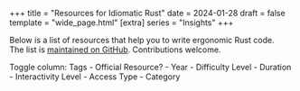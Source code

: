 +++
title = "Resources for Idiomatic Rust"
date = 2024-01-28
draft = false
template = "wide_page.html"
[extra]
series = "Insights"
+++

<script src="https://ajax.googleapis.com/ajax/libs/jquery/3.7.1/jquery.min.js"></script>
<script src="//cdn.datatables.net/1.13.7/js/jquery.dataTables.min.js"></script>
<script>
    var data = [
  {
    "title": "Rust Anthology",
    "url": "https://github.com/brson/rust-anthology",
    "description": "The best short-form writing about Rust, collected.",
    "tags": [
      "anthology",
      "writing",
      "collection"
    ],
    "official": false,
    "year": 2018,
    "difficultyLevel": "all",
    "duration": null,
    "interactivityLevel": "low",
    "free": true,
    "category": "project"
  },
  {
    "title": "blessed.rs",
    "url": "https://blessed.rs",
    "description": "An unofficial guide to the Rust ecosystem. Suggestions for popular, well-maintained crates.",
    "tags": [
      "guide",
      "ecosystem",
      "crates"
    ],
    "official": false,
    "year": 2019,
    "difficultyLevel": "all",
    "duration": null,
    "interactivityLevel": "medium",
    "free": true,
    "category": "project"
  },
  {
    "title": "cheats.rs - Idiomatic Rust tips",
    "url": "https://cheats.rs",
    "description": "A list of quick tips to make your code more idiomatic.",
    "tags": [
      "tips",
      "idiomatic",
      "quick"
    ],
    "official": false,
    "year": 2020,
    "difficultyLevel": "all",
    "duration": null,
    "interactivityLevel": "low",
    "free": true,
    "category": "project"
  },
  {
    "title": "clippy",
    "url": "https://github.com/rust-lang/rust-clippy",
    "description": "A bunch of lints to catch common mistakes and improve your Rust code.",
    "tags": [
      "lints",
      "code-quality",
      "tool"
    ],
    "official": true,
    "year": 2015,
    "difficultyLevel": "all",
    "duration": null,
    "interactivityLevel": "low",
    "free": true,
    "category": "project"
  },
  {
    "title": "Patterns",
    "url": "https://rust-unofficial.github.io/patterns/",
    "description": "A catalogue of design patterns in Rust.",
    "tags": [
      "design-patterns",
      "catalogue",
      "best-practices"
    ],
    "official": false,
    "year": 2016,
    "difficultyLevel": "intermediate",
    "duration": null,
    "interactivityLevel": "low",
    "free": true,
    "category": "project"
  },
  {
    "title": "Elements of Rust",
    "url": "https://github.com/ferrous-systems/elements-of-rust",
    "description": "A collection of software engineering techniques for effectively expressing intent with Rust.",
    "tags": [
      "software-engineering",
      "techniques",
      "best-practices"
    ],
    "official": false,
    "year": 2019,
    "difficultyLevel": "advanced",
    "duration": null,
    "interactivityLevel": "medium",
    "free": true,
    "category": "project"
  },
  {
    "title": "Possible Rust",
    "url": "https://www.possiblerust.com/",
    "description": "A blog for intermediate Rust programmers exploring real-world code and design patterns.",
    "tags": [
      "blog",
      "intermediate",
      "design-patterns"
    ],
    "official": false,
    "year": 2020,
    "difficultyLevel": "intermediate",
    "duration": null,
    "interactivityLevel": "medium",
    "free": true,
    "category": "project"
  },
  {
    "title": "Rust API Guidelines",
    "url": "https://rust-lang.github.io/api-guidelines/",
    "description": "An extensive list of recommendations for idiomatic Rust APIs.",
    "tags": [
      "api",
      "guidelines",
      "best-practices"
    ],
    "official": true,
    "year": 2017,
    "difficultyLevel": "intermediate",
    "duration": null,
    "interactivityLevel": "low",
    "free": true,
    "category": "project"
  },
  {
    "title": "Rust by Example",
    "url": "https://doc.rust-lang.org/rust-by-example/",
    "description": "A community driven collection of example code which follow Rust best practices.",
    "tags": [
      "examples",
      "community",
      "best-practices"
    ],
    "official": false,
    "year": 2015,
    "difficultyLevel": "all",
    "duration": null,
    "interactivityLevel": "high",
    "free": true,
    "category": "project"
  },
  {
    "title": "Comprehensive Rust",
    "url": "https://github.com/google/comprehensive-rust",
    "description": "A four day Rust course developed by the Android team, covering all aspects of Rust.",
    "tags": [
      "course",
      "learning",
      "comprehensive"
    ],
    "official": true,
    "year": 2021,
    "difficultyLevel": "all",
    "duration": "4 days",
    "interactivityLevel": "high",
    "free": true,
    "category": "workshop"
  },
  {
    "title": "Build your own JIRA with Rust",
    "url": "https://github.com/LukeMathWalker/build-your-own-jira-with-rust/",
    "description": "A test-driven workshop to learn Rust by building your own JIRA clone!",
    "tags": [
      "test-driven",
      "project"
    ],
    "official": true,
    "year": 2020,
    "difficultyLevel": "intermediate",
    "duration": "variable",
    "interactivityLevel": "high",
    "free": true,
    "category": "workshop"
  },
  {
    "title": "Ferrous Systems Teaching Material",
    "url": "https://ferrous-systems.github.io/teaching-material/index.html",
    "description": "Free workshop material produced by Ferrous Systems for trainings.",
    "tags": [
      "material",
      "training"
    ],
    "official": true,
    "year": 2019,
    "difficultyLevel": "all",
    "duration": "3-4 days",
    "interactivityLevel": "medium",
    "free": true,
    "category": "workshop"
  },
  {
    "title": "PingCAP talent plan",
    "url": "https://github.com/pingcap/talent-plan",
    "description": "A series of training courses about writing distributed systems in Rust.",
    "tags": [
      "training",
      "distributed-systems",
      "course"
    ],
    "official": true,
    "year": 2018,
    "difficultyLevel": "advanced",
    "duration": "variable",
    "interactivityLevel": "high",
    "free": true,
    "category": "workshop"
  },
  {
    "title": "Procedural Macros Workshop",
    "url": "https://github.com/dtolnay/proc-macro-workshop",
    "description": "A selection of projects designed to learn to write Rust procedural macros.",
    "tags": [
      "macros",
      "coding"
    ],
    "official": true,
    "year": 2019,
    "difficultyLevel": "advanced",
    "duration": "variable",
    "interactivityLevel": "high",
    "free": true,
    "category": "workshop"
  },
  {
    "title": "rust-lang/rustlings",
    "url": "https://github.com/rust-lang/rustlings",
    "description": "Small exercises to get you used to reading and writing Rust code.",
    "tags": [
      "exercises",
      "learning",
      "beginner"
    ],
    "official": true,
    "year": 2018,
    "difficultyLevel": "beginner",
    "duration": "variable",
    "interactivityLevel": "high",
    "free": true,
    "category": "workshop"
  },
  {
    "title": "Rust Development at Sentry",
    "url": "https://develop.sentry.dev/rust/",
    "description": "A document containing useful resources for getting started with Rust and adhering to Sentry coding principles.",
    "tags": [
      "guide",
      "coding-principles",
      "development"
    ],
    "official": true,
    "year": 2020,
    "difficultyLevel": "intermediate",
    "duration": "variable",
    "interactivityLevel": "low",
    "free": true,
    "category": "workshop"
  },
  {
    "title": "Rust 101",
    "url": "https://101-rs.tweede.golf/",
    "description": "A Rust University course by tweede golf.",
    "tags": [
      "course",
      "university",
      "learning"
    ],
    "official": false,
    "year": 2019,
    "difficultyLevel": "beginner",
    "duration": "variable",
    "interactivityLevel": "medium",
    "free": true,
    "category": "workshop"
  },
  {
    "title": "Command Line Applications in Rust",
    "url": "https://rust-cli.github.io/book",
    "description": "A tutorial on how to write CLI apps in Rust, learning many aspects of the ecosystem.",
    "tags": [
      "tutorial",
      "cli",
      "ecosystem"
    ],
    "official": false,
    "year": 2024,
    "difficultyLevel": "all",
    "duration": "variable",
    "interactivityLevel": "medium",
    "free": true,
    "category": "book"
  },
  {
    "title": "Command-Line Rust",
    "url": "https://github.com/kyclark/command-line-rust",
    "description": "Learn the language by writing Rust versions of common Unix coreutils.",
    "tags": [
      "unix",
      "coreutils",
      "learning"
    ],
    "official": false,
    "year": 2022,
    "difficultyLevel": "intermediate",
    "duration": "variable",
    "interactivityLevel": "medium",
    "free": true,
    "category": "book"
  },
  {
    "title": "Discover the world of microcontrollers through Rust!",
    "url": "https://rust-embedded.github.io/discovery/",
    "description": "An introductory course on microcontroller-based embedded systems using Rust.",
    "tags": [
      "embedded-systems",
      "microcontroller",
      "course"
    ],
    "official": false,
    "year": 2023,
    "difficultyLevel": "beginner",
    "duration": "variable",
    "interactivityLevel": "high",
    "free": true,
    "category": "book"
  },
  {
    "title": "High Assurance Rust",
    "url": "https://highassurance.rs/",
    "description": "Developing secure and robust software, focusing on embedded-friendly data structures in Rust.",
    "tags": [
      "security",
      "robustness",
      "embedded"
    ],
    "official": false,
    "year": 2022,
    "difficultyLevel": "advanced",
    "duration": "variable",
    "interactivityLevel": "medium",
    "free": true,
    "category": "book"
  },
  {
    "title": "Rust Cookbook",
    "url": "https://github.com/rust-lang-nursery/rust-cookbook",
    "description": "Examples that demonstrate good practices to accomplish common programming tasks in Rust.",
    "tags": [
      "examples",
      "good-practices",
      "programming"
    ],
    "official": false,
    "year": 2021,
    "difficultyLevel": "intermediate",
    "duration": "variable",
    "interactivityLevel": "medium",
    "free": true,
    "category": "book"
  },
  {
    "title": "Rust for Rustaceans",
    "url": "https://nostarch.com/rust-rustaceans",
    "description": "Covers how to design reliable, idiomatic, and ergonomic Rust programs based on best principles.",
    "tags": [
      "design",
      "idiomatic",
      "ergonomic"
    ],
    "official": false,
    "year": 2021,
    "difficultyLevel": "advanced",
    "duration": "variable",
    "interactivityLevel": "low",
    "free": false,
    "category": "book"
  },
  {
    "title": "Programming Rust: Fast, Safe Systems Development",
    "url": "https://www.oreilly.com/library/view/programming-rust-2nd/9781492052586/",
    "description": "A comprehensive Rust Programming Guide that covers most of Rust's features in detail.",
    "tags": [
      "comprehensive",
      "features",
      "guide"
    ],
    "official": false,
    "year": 2021,
    "difficultyLevel": "all",
    "duration": "variable",
    "interactivityLevel": "low",
    "free": false,
    "category": "book"
  },
  {
    "title": "Rust Atomics and Locks",
    "url": "https://marabos.nl/atomics/",
    "description": "Helps Rust programmers of all levels gain a clear understanding of low-level concurrency.",
    "tags": [
      "concurrency",
      "low-level",
      "understanding"
    ],
    "official": false,
    "year": 2023,
    "difficultyLevel": "intermediate",
    "duration": "variable",
    "interactivityLevel": "medium",
    "free": true,
    "category": "book"
  },
  {
    "title": "Compile-Time Invariants in Rust",
    "url": "https://corrode.dev/blog/compile-time-invariants/",
    "description": "Shows how macros can be used to enforce invariants at compile-time.",
    "tags": [
      "macros",
      "invariants",
      "compile-time"
    ],
    "official": false,
    "year": 2023,
    "difficultyLevel": "advanced",
    "duration": "variable",
    "interactivityLevel": "low",
    "free": true,
    "category": "article"
  },
  {
    "title": "Aim For Immutability in Rust",
    "url": "https://corrode.dev/blog/immutability/",
    "description": "Explains why variables are immutable in Rust by default.",
    "tags": [
      "immutability",
      "variables",
      "rust-basics"
    ],
    "official": false,
    "year": 2023,
    "difficultyLevel": "beginner",
    "duration": "variable",
    "interactivityLevel": "low",
    "free": true,
    "category": "article"
  },
  {
    "title": "Naming Your Lifetimes",
    "url": "https://www.possiblerust.com/pattern/naming-your-lifetimes",
    "description": "Explains how using longer, declarative lifetime names can help to disambiguate which borrow is which.",
    "tags": [
      "lifetimes",
      "naming-conventions",
      "rust-patterns"
    ],
    "official": false,
    "year": 2021,
    "difficultyLevel": "intermediate",
    "duration": "variable",
    "interactivityLevel": "low",
    "free": true,
    "category": "article"
  },
  {
    "title": "Aiming for idiomatic Rust",
    "url": "https://web.archive.org/web/20221203043933/https://shane-o.dev/blog/aiming-for-idiomatic-rust",
    "description": "Discusses different ways to solve a popular coding puzzle, 'balanced brackets', in Rust.",
    "tags": [
      "coding-puzzle",
      "best-practices"
    ],
    "official": false,
    "year": 2021,
    "difficultyLevel": "intermediate",
    "duration": "variable",
    "interactivityLevel": "medium",
    "free": true,
    "category": "article"
  },
  {
    "title": "Wrapping errors in Rust",
    "url": "https://edgarluque.com/blog/wrapping-errors-in-rust",
    "description": "Wrapping 'reqwest::Error' and a custom error type as an enum to make library usage easier.",
    "tags": [
      "error-handling",
      "rust-tips",
      "programming"
    ],
    "official": false,
    "year": 2021,
    "difficultyLevel": "intermediate",
    "duration": "variable",
    "interactivityLevel": "medium",
    "free": true,
    "category": "article"
  },
  {
    "title": "Hexagonal architecture in Rust",
    "url": "https://alexis-lozano.com/hexagonal-architecture-in-rust-1/",
    "description": "Describes how to build a Rust service using domain driven design and a test-first approach.",
    "tags": [
      "architecture",
      "domain-driven-design",
      "rust-service"
    ],
    "official": false,
    "year": 2021,
    "difficultyLevel": "advanced",
    "duration": "variable",
    "interactivityLevel": "medium",
    "free": true,
    "category": "article"
  },
  {
    "title": "Context-preserving error handling",
    "url": "https://kazlauskas.me/entries/errors",
    "description": "Explains how to use crates like 'thiserror' in combination with 'map_err' to add context to errors.",
    "tags": [
      "error-handling",
      "crates",
      "rust-tips"
    ],
    "official": false,
    "year": 2020,
    "difficultyLevel": "intermediate",
    "duration": "variable",
    "interactivityLevel": "low",
    "free": true,
    "category": "article"
  },
  {
    "title": "Refactoring Rust Transpiled from C",
    "url": "https://immunant.com/blog/2020/09/transpiled_c_safety/",
    "description": "Describes how to lift a C-project that was automatically converted to unsafe Rust to safer, more idiomatic Rust.",
    "tags": [
      "refactoring",
      "transpiling",
      "c-to-rust"
    ],
    "official": false,
    "year": 2020,
    "difficultyLevel": "advanced",
    "duration": "variable",
    "interactivityLevel": "medium",
    "free": true,
    "category": "article"
  },
  {
    "title": "Learning Rust through open source and live code reviews",
    "url": "https://loige.co/learning-rust-through-open-source-and-live-code-reviews/",
    "description": "Covers patterns like 'FromStr' and exposing a CLI and a library in one crate.",
    "tags": [
      "open-source",
      "code-review",
      "rust-patterns"
    ],
    "official": false,
    "year": 2020,
    "difficultyLevel": "intermediate",
    "duration": "variable",
    "interactivityLevel": "medium",
    "free": true,
    "category": "article"
  },
  {
    "title": "Guide on how to write documentation for a Rust crate",
    "url": "https://blog.guillaume-gomez.fr/articles/2020-03-12+Guide+on+how+to+write+documentation+for+a+Rust+crate",
    "description": "Writing good documentation with rustdoc including many examples.",
    "tags": [
      "documentation",
      "rustdoc",
      "best-practices"
    ],
    "official": false,
    "year": 2020,
    "difficultyLevel": "all",
    "duration": "variable",
    "interactivityLevel": "medium",
    "free": true,
    "category": "article"
  },
  {
    "title": "Are out parameters idiomatic in Rust?",
    "url": "https://steveklabnik.com/writing/are-out-paramters-idiomatic-in-rust",
    "description": "Discusses the pros and cons of functions returning a value vs. modifying a parameter in-place.",
    "tags": [
      "functions",
      "parameters"
    ],
    "official": false,
    "year": 2020,
    "difficultyLevel": "intermediate",
    "duration": "variable",
    "interactivityLevel": "low",
    "free": true,
    "category": "article"
  },
  {
    "title": "Await a minute",
    "url": "https://docs.rs/dtolnay/0.0.3/dtolnay/macro._01__await_a_minute.html",
    "description": "Example code for moving from raw futures to async/await syntax to improve error handling.",
    "tags": [
      "async",
      "await",
      "error-handling"
    ],
    "official": false,
    "year": 2019,
    "difficultyLevel": "intermediate",
    "duration": "variable",
    "interactivityLevel": "medium",
    "free": true,
    "category": "article"
  },
  {
    "title": "Taking string arguments in Rust",
    "url": "http://xion.io/post/code/rust-string-args.html",
    "description": "Discussing how to avoid subtle issues with string handling and when to use 'str' vs 'String'.",
    "tags": [
      "strings",
      "arguments",
      "best-practices"
    ],
    "official": false,
    "year": 2019,
    "difficultyLevel": "beginner",
    "duration": "variable",
    "interactivityLevel": "low",
    "free": true,
    "category": "article"
  },
  {
    "title": "Rust Patterns: Enums Instead Of Booleans",
    "url": "http://blakesmith.me/2019/05/07/rust-patterns-enums-instead-of-booleans.html",
    "description": "Discusses how using enums instead of booleans can express intent more clearly in Rust.",
    "tags": [
      "enums",
      "booleans",
      "patterns"
    ],
    "official": false,
    "year": 2019,
    "difficultyLevel": "intermediate",
    "duration": "variable",
    "interactivityLevel": "medium",
    "free": true,
    "category": "article"
  },
  {
    "title": "Programming an ARM microcontroller in Rust at four different levels of abstraction",
    "url": "https://pramode.in/2018/02/20/programming-a-microcontroller-in-rust-at-four-levels-of-abstraction/",
    "description": "Demonstrates how Rust helps to move from low-level embedded code to high-level abstractions.",
    "tags": [
      "microcontroller",
      "arm",
      "abstraction"
    ],
    "official": false,
    "year": 2018,
    "difficultyLevel": "advanced",
    "duration": "variable",
    "interactivityLevel": "high",
    "free": true,
    "category": "article"
  },
  {
    "title": "Iteration patterns for Result & Option",
    "url": "http://xion.io/post/code/rust-iter-patterns.html",
    "description": "Explores how to filter and partition iterators of Result and Option types idiomatically.",
    "tags": [
      "iterators",
      "result",
      "option"
    ],
    "official": false,
    "year": 2017,
    "difficultyLevel": "intermediate",
    "duration": "variable",
    "interactivityLevel": "medium",
    "free": true,
    "category": "article"
  },
  {
    "title": "Lessons learned redesigning and refactoring a Rust Library",
    "url": "https://web.archive.org/web/20220126172949/https://blog.mgattozzi.dev/refactor-rust/",
    "description": "'RefCell', the builder pattern and more.",
    "tags": [
      "refactoring",
      "design-patterns",
      "library"
    ],
    "official": false,
    "year": 2017,
    "difficultyLevel": "advanced",
    "duration": "variable",
    "interactivityLevel": "medium",
    "free": true,
    "category": "article"
  },
  {
    "title": "Math with distances in Rust: safety and correctness across units",
    "url": "https://ferrisellis.com/content/rust-implementing-units-for-types/",
    "description": "How to create a system to cleanly and safely do arithmetic with lengths.",
    "tags": [
      "math",
      "safety",
      "type-system"
    ],
    "official": false,
    "year": 2017,
    "difficultyLevel": "intermediate",
    "duration": "variable",
    "interactivityLevel": "medium",
    "free": true,
    "category": "article"
  },
  {
    "title": "The balance between cost, useability and soundness in C bindings, and Rust-SDL2's release",
    "url": "https://web.archive.org/web/20190509123207/https://cobrand.github.io/rust/sdl2/2017/05/07/the-balance-between-soundness-cost-useability.html",
    "description": "Writing safe, sound, idiomatic libraries despite the limitations of the borrow checker.",
    "tags": [
      "c-bindings",
      "sdl2",
      "borrow-checker"
    ],
    "official": false,
    "year": 2017,
    "difficultyLevel": "advanced",
    "duration": "variable",
    "interactivityLevel": "medium",
    "free": true,
    "category": "article"
  },
  {
    "title": "Russian Dolls and clean Rust code",
    "url": "https://web.archive.org/web/20220126183049/https://blog.mgattozzi.dev/russian-dolls/",
    "description": "How to use the full power of 'Option' and 'Result' (especially 'and_then()' and 'unwrap_or()').",
    "tags": [
      "option",
      "result",
      "code-quality"
    ],
    "official": false,
    "year": 2016,
    "difficultyLevel": "intermediate",
    "duration": "variable",
    "interactivityLevel": "medium",
    "free": true,
    "category": "article"
  },
  {
    "title": "Elegant Library APIs in Rust",
    "url": "https://deterministic.space/elegant-apis-in-rust.html",
    "description": "Many helpful tips and tricks for writing libraries in Rust.",
    "tags": [
      "libraries",
      "api-design",
      "best-practices"
    ],
    "official": false,
    "year": 2016,
    "difficultyLevel": "intermediate",
    "duration": "variable",
    "interactivityLevel": "medium",
    "free": true,
    "category": "article"
  },
  {
    "title": "Teaching libraries through good documentation",
    "url": "https://deterministic.space/teaching-libraries.html",
    "description": "How to use the full power of Rust's documentation support (e.g. doc tests).",
    "tags": [
      "documentation",
      "libraries"
    ],
    "official": false,
    "year": 2016,
    "difficultyLevel": "intermediate",
    "duration": "variable",
    "interactivityLevel": "medium",
    "free": true,
    "category": "article"
  },
  {
    "title": "Pretty State Machine Patterns in Rust",
    "url": "https://hoverbear.org/2016/10/12/rust-state-machine-pattern/",
    "description": "How to represent a State Machine in an expressive and understandable way in Rust.",
    "tags": [
      "state-machine",
      "patterns"
    ],
    "official": false,
    "year": 2016,
    "difficultyLevel": "intermediate",
    "duration": "variable",
    "interactivityLevel": "medium",
    "free": true,
    "category": "article"
  },
  {
    "title": "Ripgrep Code Review",
    "url": "https://blog.mbrt.dev/posts/ripgrep/",
    "description": "An analysis of the popular 'ripgrep' tool's source code.",
    "tags": [
      "code-review",
      "ripgrep",
      "analysis"
    ],
    "official": false,
    "year": 2016,
    "difficultyLevel": "advanced",
    "duration": "variable",
    "interactivityLevel": "medium",
    "free": true,
    "category": "article"
  },
  {
    "title": "Rustic Bits",
    "url": "https://llogiq.github.io/2016/02/11/rustic.html",
    "description": "Small things that make for rustic code.",
    "tags": [
      "best-practices",
      "code-quality"
    ],
    "official": false,
    "year": 2016,
    "difficultyLevel": "beginner",
    "duration": "variable",
    "interactivityLevel": "low",
    "free": true,
    "category": "article"
  },
  {
    "title": "Convenient and idiomatic conversions in Rust",
    "url": "https://ricardomartins.cc/2016/08/03/convenient_and_idiomatic_conversions_in_rust",
    "description": "Explains 'From<T>', 'Into<T>', 'TryFrom<T>', 'TryInto<T>', 'AsRef<T>' and 'AsMut<T>' with practical examples.",
    "tags": [
      "conversions",
      "examples"
    ],
    "official": false,
    "year": 2016,
    "difficultyLevel": "intermediate",
    "duration": "variable",
    "interactivityLevel": "medium",
    "free": true,
    "category": "article"
  },
  {
    "title": "Idiomatic tree and graph like structures in Rust",
    "url": "https://rust-leipzig.github.io/architecture/2016/12/20/idiomatic-trees-in-rust/",
    "description": "Introduction to safe, dynamic, arena based tree structures without using lifetimes.",
    "tags": [
      "tree-structures",
      "graphs"
    ],
    "official": false,
    "year": 2016,
    "difficultyLevel": "advanced",
    "duration": "variable",
    "interactivityLevel": "medium",
    "free": true,
    "category": "article"
  },
  {
    "title": "Rust traits for developer friendly libraries",
    "url": "https://benashford.github.io/blog/2015/05/24/rust-traits-for-developer-friendly-libraries/",
    "description": "Thoughts about implementing good Rust libraries.",
    "tags": [
      "rust-traits",
      "libraries",
      "development"
    ],
    "official": false,
    "year": 2015,
    "difficultyLevel": "intermediate",
    "duration": "variable",
    "interactivityLevel": "low",
    "free": true,
    "category": "article"
  },
  {
    "title": "Error Handling in Rust",
    "url": "https://blog.burntsushi.net/rust-error-handling/",
    "description": "Understanding and handling errors in Rust in an idiomatic way.",
    "tags": [
      "error-handling"
    ],
    "official": false,
    "year": 2015,
    "difficultyLevel": "intermediate",
    "duration": "variable",
    "interactivityLevel": "medium",
    "free": true,
    "category": "article"
  },
  {
    "title": "Creating a Rust function that accepts String or &str",
    "url": "https://hermanradtke.com/2015/05/06/creating-a-rust-function-that-accepts-string-or-str.html",
    "description": "How to make calling your code both ergonomic and fast (zero-allocation).",
    "tags": [
      "functions",
      "string-handling"
    ],
    "official": false,
    "year": 2015,
    "difficultyLevel": "intermediate",
    "duration": "variable",
    "interactivityLevel": "medium",
    "free": true,
    "category": "article"
  },
  {
    "title": "Creating a Rust function that returns a &str or String",
    "url": "https://hermanradtke.com/2015/05/29/creating-a-rust-function-that-returns-string-or-str.html",
    "description": "How 'Into' and 'Cow' (Clone-on-write) work together to avoid allocations for string types.",
    "tags": [
      "functions",
      "string-handling"
    ],
    "official": false,
    "year": 2015,
    "difficultyLevel": "intermediate",
    "duration": "variable",
    "interactivityLevel": "medium",
    "free": true,
    "category": "article"
  },
  {
    "title": "Effectively Using Iterators In Rust",
    "url": "https://hermanradtke.com/2015/06/22/effectively-using-iterators-in-rust.html",
    "description": "Explanation of the 'Iter' and 'IntoIter' traits and how loops actually work in Rust.",
    "tags": [
      "iterators",
      "traits"
    ],
    "official": false,
    "year": 2015,
    "difficultyLevel": "intermediate",
    "duration": "variable",
    "interactivityLevel": "medium",
    "free": true,
    "category": "article"
  },
  {
    "title": "Strategies for solving 'cannot move out of' borrowing errors in Rust",
    "url": "https://hermanradtke.com/2015/06/09/strategies-for-solving-cannot-move-out-of-borrowing-errors-in-rust.html",
    "description": "Practical tips to help understand the borrow-checker and move semantics.",
    "tags": [
      "borrow-checker",
      "move-semantics"
    ],
    "official": false,
    "year": 2015,
    "difficultyLevel": "intermediate",
    "duration": "variable",
    "interactivityLevel": "medium",
    "free": true,
    "category": "article"
  },
  {
    "title": "Rayon: data parallelism in Rust",
    "url": "https://smallcultfollowing.com/babysteps/blog/2015/12/18/rayon-data-parallelism-in-rust/",
    "description": "Writing elegant parallel code in Rust.",
    "tags": [
      "parallelism",
      "rayon"
    ],
    "official": false,
    "year": 2015,
    "difficultyLevel": "advanced",
    "duration": "variable",
    "interactivityLevel": "medium",
    "free": true,
    "category": "article"
  },
  {
    "title": "Tricks of the Trait: Enabling Ergonomic Extractors",
    "url": "https://www.youtube.com/watch?v=7DOYtnCXucw",
    "description": "Rust Nation UK, Feb. 2023",
    "tags": [
      "traits",
      "ergonomics",
      "extractors"
    ],
    "official": false,
    "year": 2023,
    "difficultyLevel": "intermediate",
    "duration": "variable",
    "interactivityLevel": "low",
    "free": true,
    "category": "talk"
  },
  {
    "title": "Nine Rules for Elegant Rust Library APIs",
    "url": "https://www.youtube.com/watch?v=6-8-9ZV-2WQ",
    "description": "Seattle Rust Meetup, Sep. 2022",
    "tags": [
      "library-apis",
      "elegance"
    ],
    "official": false,
    "year": 2022,
    "difficultyLevel": "intermediate",
    "duration": "variable",
    "interactivityLevel": "low",
    "free": true,
    "category": "talk"
  },
  {
    "title": "Ergonomic APIs for hard problems",
    "url": "https://www.youtube.com/watch?v=Phk0C-kLlho",
    "description": "RustLab Conference, October 2022",
    "tags": [
      "apis",
      "ergonomics",
      "rust-conference"
    ],
    "official": false,
    "year": 2022,
    "difficultyLevel": "intermediate",
    "duration": "variable",
    "interactivityLevel": "low",
    "free": true,
    "category": "talk"
  },
  {
    "title": "Macros for a More Productive Rust",
    "url": "https://www.youtube.com/watch?v=dZiWkbnaQe8",
    "description": "RustConf 2020",
    "tags": [
      "macros",
      "productivity",
      "rustconf"
    ],
    "official": false,
    "year": 2020,
    "difficultyLevel": "intermediate",
    "duration": "variable",
    "interactivityLevel": "low",
    "free": true,
    "category": "talk"
  },
  {
    "title": "Making Rust Delightful",
    "url": "https://www.youtube.com/watch?v=YSEx8wtlPWc",
    "description": "RustCon Asia 2019",
    "tags": [
      "conference",
      "development"
    ],
    "official": false,
    "year": 2019,
    "difficultyLevel": "all",
    "duration": "variable",
    "interactivityLevel": "low",
    "free": true,
    "category": "talk"
  },
  {
    "title": "Idiomatic Rust - Writing Concise and Elegant Rust Code",
    "url": "https://www.youtube.com/watch?v=P2mooqNMxMs",
    "description": "FOSDEM 2018",
    "tags": [
      "fosdem"
    ],
    "official": false,
    "year": 2018,
    "difficultyLevel": "all",
    "duration": "variable",
    "interactivityLevel": "low",
    "free": true,
    "category": "talk"
  },
  {
    "title": "Idiomatic Rust Libraries",
    "url": "https://www.youtube.com/watch?v=0zOg8_B71gE",
    "description": "Rustfest Kiev",
    "tags": [
      "rust-libraries",
      "rustfest"
    ],
    "official": false,
    "year": 2017,
    "difficultyLevel": "intermediate",
    "duration": "variable",
    "interactivityLevel": "low",
    "free": true,
    "category": "talk"
  },
  {
    "title": "Preferred way of passing `Path`-like types around?",
    "url": "https://www.reddit.com/r/rust/comments/cekeq9/preferred_way_of_passing_pathlike_types_around/",
    "description": "A Reddit discussion on the best practices for passing `Path`-like types in Rust.",
    "tags": [
      "discussion",
      "path-types",
      "best-practices"
    ],
    "official": false,
    "year": 2020,
    "difficultyLevel": "intermediate",
    "duration": "variable",
    "interactivityLevel": "high",
    "free": true,
    "category": "forum"
  },
  {
    "title": "Which is more idiomatic? Functional, imperative or a mix?",
    "url": "https://users.rust-lang.org/t/which-is-more-idiomatic-functional-imperative-or-a-mix/11278",
    "description": "A discussion on Rust's users forum about the idiomatic way to write Rust code: functional, imperative, or a mix of both.",
    "tags": [
      "functional",
      "imperative",
      "coding-style"
    ],
    "official": false,
    "year": 2017,
    "difficultyLevel": "all",
    "duration": "variable",
    "interactivityLevel": "high",
    "free": true,
    "category": "forum"
  },
  {
    "title": "An idiomatic way to sum up values in a multidimensional Array",
    "url": "https://users.rust-lang.org/t/an-idiomatic-way-to-sum-up-values-in-a-multidimensional-array/9485",
    "description": "Forum discussion on idiomatic approaches to summing values in a multidimensional array in Rust.",
    "tags": [
      "arrays",
      "summing"
    ],
    "official": false,
    "year": 2017,
    "difficultyLevel": "intermediate",
    "duration": "variable",
    "interactivityLevel": "high",
    "free": true,
    "category": "forum"
  }
];

    // Formatting function for row details
    function format(d) {
        // `d` is the original data object for the row
        return (
            '<dl>' +
            '<dt></dt>' +
            '<dd>' +
            d.description +
            '</dd>' +
            '</dl>'
        );
    }

    function capitalizeFirstLetter(string) {
        return string.charAt(0).toUpperCase() + string.slice(1);
    }

    // Wait for dom content to be loaded with jquery
    $(document).ready(function () {
        // Create a new table with the data
        const table = new DataTable('#myTable', {
            paging: false,
            data: data,
            scrollCollapse: true,
            scrollY: '1000px',
            order: [[1, 'asc']],
            columns: [
                {
                    className: 'dt-control',
                    orderable: false,
                    data: null,
                    defaultContent: ''
                },
                {
                    data: 'category',
                    title: 'Category',
                    render: function (data, type, row) {
                        let symbol = data === 'article' ? '📝' : data === 'video' ? '📺' : data === 'guide' ? '📖' : data === 'forum' ? '💬' : data === 'talk' ? '🎤️': data === 'workshop' ? '🏋️' : data === 'project' ? '⚙'  : '📚';
                        return symbol + " " + capitalizeFirstLetter(data);
                    }
                },
                {
                    data: 'title',
                    title: 'Title',
                    render: function (data, type, row) {
                        return '<a target="_blank" rel="noopener noreferrer" href="' + row.url + '">' + row.title + '</a>';
                    }
                },
                {data: 'description', title: 'Description', visible: false},
                {
                    data: 'tags',
                    title: 'Tags',
                    // Format as `<code>` tags
                    render: function (data) {
                        return data.map((tag) => '<code>' + tag + '</code>').join(' ');
                    },
                    visible: true
                },
                {data: 'official', title: 'Official', visible: false},
                {data: 'year', title: 'Year', visible: false},
                {
                    data: 'difficultyLevel',
                    title: 'Level',
                    // Render as emoji stars (beginner: 1, intermediate: 2, advanced: 3)
                    render (data) {
                        if (data === 'beginner' || data === 'all' || data === 'varied') {
                            return '⭐';
                        } else if (data === 'intermediate') {
                            return '⭐⭐';
                        } else if (data === 'advanced') {
                            return '⭐⭐⭐';
                        } else {
                            return data;
                        }
                    },

                },
                {data: 'duration', title: 'Duration', visible: false},
                {data: 'interactivityLevel', title: 'Interactivity'},
                {
                   data: 'free',
                   title: 'Free',
                     render: function (data, type, row) {
                          return data ? '✅' : '❌';
                     }
                },
            ]
        });

        // Add event listener for opening and closing details
        table.on('click', 'td.dt-control', function (e) {
            let tr = e.target.closest('tr');
            let row = table.row(tr);
        
            if (row.child.isShown()) {
                // This row is already open - close it
                row.child.hide();
            }
            else {
                // Open this row
                row.child(format(row.data())).show();
            }
        });

        document.querySelectorAll('a.toggle-vis').forEach((el) => {
            el.addEventListener('click', function (e) {
                e.preventDefault();
        
                let columnIdx = e.target.getAttribute('data-column');
                let column = table.column(columnIdx);
        
                // Toggle the visibility
                column.visible(!column.visible());
            });
        });
    });

</script>

Below is a list of resources that help you to write ergonomic Rust code.  
The list is [maintained on GitHub](https://github.com/mre/idiomatic-rust). Contributions welcome.

<div>
    Toggle column: 
    <a class="toggle-vis" data-column="4">Tags</a> - 
    <a class="toggle-vis" data-column="5">Official Resource?</a> - 
    <a class="toggle-vis" data-column="6">Year</a> - 
    <a class="toggle-vis" data-column="7">Difficulty Level</a> - 
    <a class="toggle-vis" data-column="8">Duration</a> - 
    <a class="toggle-vis" data-column="9">Interactivity Level</a> - 
    <a class="toggle-vis" data-column="10">Access Type</a> - 
    <a class="toggle-vis" data-column="11">Category</a>
</div>


<table id="myTable" class="compact order-column hover stripe" style="width:100%">
</table>

<link rel="stylesheet" type="text/css" href="//cdn.datatables.net/1.13.7/css/jquery.dataTables.min.css" />

